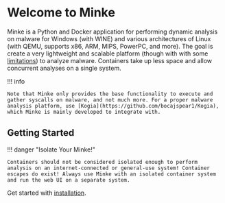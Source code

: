 # Welcome to Minke

Minke is a Python and Docker application for performing dynamic analysis on malware for Windows (with WINE) and various architectures of Linux (with QEMU, supports x86, ARM, MIPS, PowerPC, and more). The goal is create a very lightweight and scalable platform (though with with some [limitations](limitations.md)) to analyze malware. Containers take up less space and allow concurrent analyses on a single system.

!!! info

    Note that Minke only provides the base functionality to execute and gather syscalls on malware, and not much more. For a proper malware analysis platform, use [Kogia](https://github.com/bocajspear1/Kogia), which Minke is mainly developed to integrate with. 

## Getting Started

!!! danger "Isolate Your Minke!"

    Containers should not be considered isolated enough to perform analysis on an internet-connected or general-use system! Container escapes do exist! Always use Minke with an isolated container system and run the web UI on a separate system.

Get started with [installation](installation.md).
